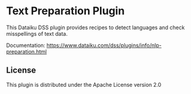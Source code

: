 # Text Preparation Plugin

This Dataiku DSS plugin provides recipes to detect languages and check misspellings of text data.

Documentation: https://www.dataiku.com/dss/plugins/info/nlp-preparation.html

## License

This plugin is distributed under the Apache License version 2.0
